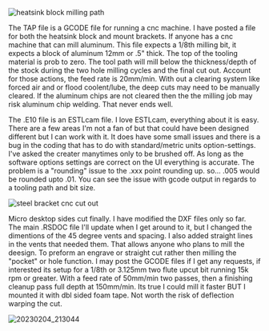 ![heatsink block milling path](https://user-images.githubusercontent.com/15570512/212489789-81d853e7-2bee-4334-8f82-cfd8878887ea.png)


The TAP file is a GCODE file for running a cnc machine. I have posted a file for both the heatsink block and mount brackets. If anyone has a cnc machine that can mill aluminum. This file expects a 1/8th milling bit, it expects a block of aluminum 12mm or .5" thick. The top of the tooling material is prob to zero. The tool path will mill below the thickness/depth of the stock during the two hole milling cycles and the final cut out. Account for those actions, the feed rate is 20mm/min. With out a clearing system like forced air and or flood coolent/lube, the deep cuts may need to be manually cleared. If the aluminum chips are not cleared then the the milling job may risk aluminum chip welding. That never ends well.

The .E10 file is an ESTLcam file. I love ESTLcam, everything about it is easy. There are a few areas I'm not a fan of but that could have been designed different but I can work with it.
It does have some small issues and there is a bug in the coding that has to do with standard/metric units option-settings. I've asked the creater manytimes only to be brushed off. As long as the software options settings are correct on the UI everything is accurate. The problem is a "rounding" issue to the .xxx point rounding up. so... .005 would be rounded upto .01. You can see the issue with gcode output in regards to a tooling path and bit size.

![steel bracket cnc cut out](https://user-images.githubusercontent.com/15570512/212523265-c49f42c0-9e1f-4290-9cee-474ecd449edc.jpg)

Micro desktop sides cut finally. I have modified the DXF files only so far. The main .RSDOC file I'll update when I get around to it, but I changed the dimentions of the 45 degree vents and spacing. I also added straight lines in the vents that needed them. That allows anyone who plans to mill the deesign. To preform an engrave or straight cut rather then milling the "pocket" or hole function. I may post the GCODE files if I get any requests, if interested its setup for a 1/8th or 3.125mm two flute upcut bit running 15k rpm or greater. With a feed rate of 50mm/min two passes, then a finishing cleanup pass full depth at 150mm/min. Its true I could mill it faster BUT I mounted it with dbl sided foam tape. Not worth the risk of deflection warping the cut.

![20230204_213044](https://user-images.githubusercontent.com/15570512/216799617-0b144c5e-db34-4da9-807d-260743f343f1.jpg)
